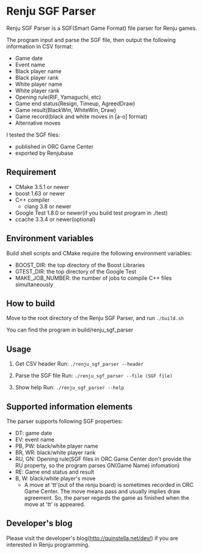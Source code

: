 # Renju SGF Parser

Renju SGF Parser is a SGF(Smart Game Format) file parser for Renju games.

The program input and parse the SGF file, then output the following information in CSV format:
* Game date
* Event name
* Black player name
* Black player rank
* White player name
* White player rank
* Opening rule(RIF, Yamaguchi, etc)
* Game end status(Resign, Timeup, AgreedDraw)
* Game result(BlackWin, WhiteWin, Draw)
* Game record(black and white moves in [a-o] format)
* Alternative moves

I tested the SGF files:
- published in ORC Game Center
- exported by Renjubase

## Requirement
* CMake 3.5.1 or newer
* boost 1.63 or newer
* C++ compiler
   * clang 3.8 or newer
* Google Test 1.8.0 or newer(if you build test program in ./test)
* ccache 3.3.4 or newer(optional)

## Environment variables
Build shell scripts and CMake require the following environment variables:
* BOOST_DIR: the top directory of the Boost Libraries
* GTEST_DIR: the top directory of the Google Test
* MAKE_JOB_NUMBER: the number of jobs to compile C++ files simultaneously

## How to build

Move to the root directory of the Renju SGF Parser, and run
`./build.sh`

You can find the program in build/renju_sgf_parser

## Usage

1. Get CSV header
Run:
`./renju_sgf_parser --header`

2. Parse the SGF file
Run:
`./renju_sgf_parser --file (SGF file)`

3. Show help
Run:
`./renju_sgf_parser --help`

## Supported information elements

The parser supports following SGF properties:
* DT: game date
* EV: event name
* PB, PW: black/white player name
* BR, WR: black/white player rank
* RU, GN: Opening rule(SGF files in ORC Game Center don't provide the RU property, so the program parses GN(Game Name) infomation)
* RE: Game end status and result
* B, W: black/white player's move
   * A move at 'tt'(out of the renju board) is sometimes recorded in ORC Game Center. The move means pass and usually implies draw agreement. So, the parser regards the game as finished when the move at 'tt' is appeared.

## Developer's blog

Please visit the developer's blog(http://quinstella.net/dev/) if you are interested in Renju programming.

